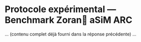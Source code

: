 # Protocole expérimental — Benchmark Zoran🦋 aSiM ARC
... (contenu complet déjà fourni dans la réponse précédente) ...

